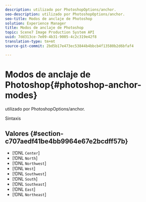 ```yaml
---
description: utilizado por PhotoshopOptions/anchor.
seo-description: utilizado por PhotoshopOptions/anchor.
seo-title: Modos de anclaje de Photoshop
solution: Experience Manager
title: Modos de anclaje de Photoshop
topic: Scene7 Image Production System API
uuid: 7dd313ce-7e09-4b31-9005-4c2c319e42f8
translation-type: tm+mt
source-git-commit: 2bd5b17e473ec53844b4bbcb4f13580b2d6bfaf4

---
```



# Modos de anclaje de Photoshop{#photoshop-anchor-modes}

utilizado por PhotoshopOptions/anchor.

Sintaxis

## Valores {#section-c707aedf41be4bb9964e67e2bcdff57b}

* [!DNL `Center`]
* [!DNL `North`]
* [!DNL `Northwest`]
* [!DNL `West`]
* [!DNL `Southwest`]
* [!DNL `South`]
* [!DNL `Southeast`]
* [!DNL `East`]
* [!DNL `Northeast`]

